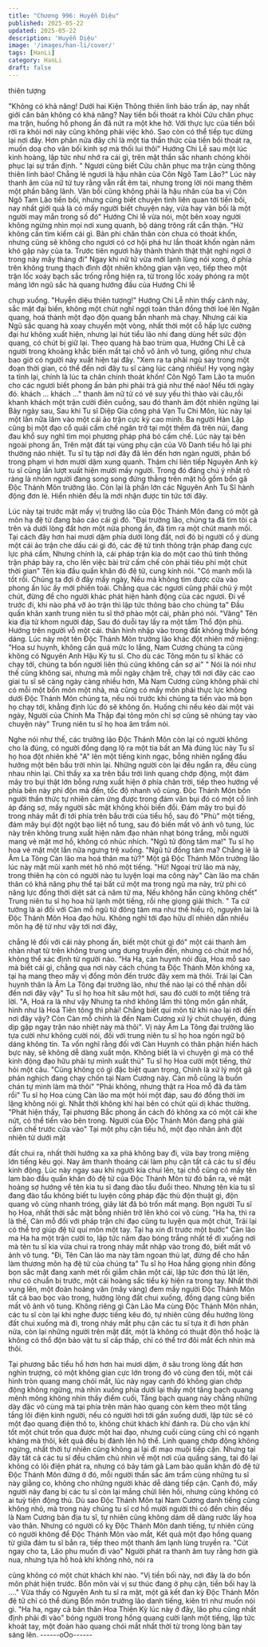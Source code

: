 ```yaml
---
title: "Chương 996: Huyễn Diệu"
published: 2025-05-22
updated: 2025-05-22
description: 'Huyễn Diệu'
image: '/images/han-li/cover/'
tags: [HanLi]
category: HanLi
draft: false
---
```


thiên tượng

"Không có khả năng! Dưới hai Kiện Thông thiên linh bảo trấn áp,
nay nhất giới căn bản không có khả năng? Nay tiền bối thoát ra
khỏi Cửu chân phục ma trận, huống hồ phong ấn đã nứt ra một
khe hở. Với thực lực của tiền bối rời ra khỏi nơi này cũng không
phải việc khó. Sao còn có thể tiếp tục dừng lại nơi đây. Hơn phân
nửa đây chỉ là một tia thần thức của tiền bối thoát ra, muốn doạ
cho vãn bối kinh sợ mà thối lui thôi" Hướng Chi Lễ sau một lúc
kinh hoàng, lập tức như nhớ ra cái gì, trên mặt thần sắc nhanh
chóng khôi phục lại sự trấn định.
" Ngươi cũng biết Cửu chân phục ma trận cùng thông thiên linh
bảo! Chẳng lẽ ngươi là hậu nhân của Côn Ngô Tam Lão?" Lúc
này thanh âm của nữ tử tuy rằng vẫn rất êm tai, nhưng trong lời
nói mang thêm một phần băng lãnh.
Vãn bối cũng không phải là hậu nhân của ba vị Côn Ngô Tam Lão
tiền bối, nhưng cũng biết chuyện tình liên quan tới tiền bối, nay
nhất giới quả là có mấy người biết chuyện này, vừa hay vãn bối là
một người may mắn trong số đó" Hướng Chi lễ vừa nói, một bên
xoay người không ngừng nhìn mọi nơi xung quanh, bộ dáng trông
rất cẩn thận.
"Hừ không cần tìm kiếm cái gì. Bản phi chân thân còn chưa có
thoát khốn, nhưng cũng sẽ không cho ngươi có cơ hội phá hư lần
thoát khốn ngàn năm khó gặp này của ta. Trước tiên ngươi hãy
thành thành thật thật nghỉ ngơi ở trong này mấy tháng đi"
Ngay khi nữ tử vừa mới lạnh lùng nói xong, ở phía trên không
trung thạch đình đột nhiên không gian vặn vẹo, tiếp theo một trận
lốc xoáy bạch sắc trống rỗng hiện ra, từ trong lốc xoáy phóng ra
một mảng lớn ngũ sắc hà quang hướng đầu của Hướng Chi lễ

chụp xuống.
"Huyễn diệu thiên tượng!" Hướng Chi Lễ nhìn thấy cảnh này, sắc
mặt đại biến, không một chút nghĩ ngợi toàn thân đồng thời loé lên
Ngân quang, hoá thành một đạo độn quang bắn nhanh mà chạy.
Nhưng cái kia Ngũ sắc quang hà xoay chuyển một vòng, nhất thời
một cỗ hấp lực cường đại hư không xuất hiện, nhưng lại hút tiểu
lão nhi đang dùng hết sức độn quang, có chút bị giữ lại.
Theo quang hà bao trùm qua, Hướng Chi Lễ cả người trong
khoảng khắc biến mất tại chỗ vô ảnh vô tung, giống như chưa bao
giờ có người này xuất hiện tại đây.
"Xem ra ta phải ngủ say trong một đoạn thời gian, có thể đến nơi
đây tu sĩ càng lúc càng nhiều! Hy vọng ngày ta tỉnh lại, chính là
lúc ta chân chính thoát khốn! Côn Ngô Tam Lão ta muốn cho các
ngươi biết phong ấn bản phi phải trả giá như thế nào! Nếu tới
ngày đó. khách … khách …" thanh âm nữ tử có vẻ suy yếu thì
thào vài câu,rồi khanh khách một trận cười điên cuồng, sau đó
thanh âm đột nhiên ngừng lại
Bảy ngày sau, Sau khi Tu sĩ Diệp Gia công phá Vạn Tu Chi Môn,
lúc này lại một lần nữa lâm vào một cái ảo trận cực kỳ cao minh.
Ba người Hàn Lập cũng bị một đạo cổ quái cấm chế ngăn trở tại
một thềm đá trên núi, đang đau khổ suy nghĩ tìm mọi phương
pháp phá bỏ cấm chế.
Lúc này tại bên ngoài phong ấn, Trên mặt đất tại vùng phụ cận
của Vô Danh tiểu hồ lại phi thường náo nhiệt.
Tu sĩ tụ tập nơi đây đã lên đến hơn ngàn người, phân bố trong
phạm vi hơn mười dặm xung quanh. Thậm chí liên tiếp Nguyên
Anh kỳ tu sĩ cũng lần lượt xuất hiện mười mấy người.
Trong đó đáng chú ý nhất rõ ràng là nhóm người đang song song
đứng thẳng trên mặt hồ gồm bốn gã Độc Thánh Môn trưởng lão.
Còn lại là phần lớn các Nguyên Anh Tu Sĩ hành động đơn lẻ. Hiển
nhiên đều là mới nhận được tin tức tới đây.

Lúc này tại trước mặt mấy vị trưởng lão của Độc Thánh Môn đang
có một gã môn hạ đệ tử đang báo cáo cái gì đó.
"Đại trưởng lão, chúng ta đã tìm tòi cả trên và dưới lòng đất hơn
một nửa phong ấn, đã tìm ra một chút manh mối. Tại cách đây
hơn hai mươi dặm phía dưới lòng đất, nơi đó bị người cố ý dùng
một cái ảo trận che dấu cái gì đó, các đệ tử tinh thông trận pháp
đang cực lực phá cấm, Nhưng chính là, cái pháp trận kia do một
cao thủ tinh thông trận pháp bày ra, cho lên việc bài trừ cấm chế
còn phải tiêu phí một chút thời gian" Tên kia đầu quấn khăn đỏ đệ
tử, cung kính nói.
"Có manh mối là tốt rồi. Chúng ta đợi ở đây mấy ngày, Nếu mà
không tìm được cửa vào phong ấn lúc ấy mới phiền toái. Chẳng
qua các ngươi cũng phải chú ý một chút, đừng để cho người khác
phát hiện hành động của các ngươi. Đi về trước đi, khi nào phá
vỡ ảo trận thì lập tức thông báo cho chúng ta" Đầu quấn khăn
xanh trung niên tu sĩ thở phào một cái, phân phó nói.
"Vâng" Tên kia địa tử khom người đáp, Sau đó duỗi tay lấy ra một
tấm Thổ độn phù. Hướng trên người vỗ một cái. thân hình nhập
vào trong đất không thấy bóng dáng.
Lúc này một tên Độc Thánh Môn trưởng lão khác đột nhiên mở
miệng:
"Hoa sư huynh, không cần quá mức lo lắng, Nam Cương chúng
ta cũng không có Nguyên Anh Hậu Kỳ tu sĩ. Cho dù các Tông
môn tu sĩ khác có chạy tới, chúng ta bốn người liên thủ cũng
không cần sợ ai"
" Nói là nói như thế cũng không sai, nhưng mà mỗi ngày chậm
trễ, chạy tới nơi đây các cao giai tu sĩ sẽ càng ngày càng nhiều
hơn, Mà Nam Cương cũng không phải chỉ có mỗi một bổn môn
một nhà, mà cũng có mấy môn phái thực lực không dưới Độc
Thánh Môn chúng ta, nếu nói trước khi chúng ta tiến vào mà bọn
họ chạy tới, khẳng định lúc đó sẽ không ổn. Huống chi nếu kéo
dài một vài ngày, Người của Chính Ma Thập đại tông môn chỉ sợ
cũng sẽ nhúng tay vào chuyện này" Trung niên tu sĩ họ hoa âm
trầm nói.

Nghe nói như thế, các trưởng lão Độc Thánh Môn còn lại có
người không cho là đúng, có người đồng dạng lộ ra một tia bất an
Mà đúng lúc này Tu sĩ họ hoa đột nhiên khẽ "A" lên một tiếng kinh
ngạc, bỗng nhiên ngẩng đầu hướng một bên bầu trời nhìn lại.
Những người còn lại đều ngẩn ra, đều cùng nhau nhìn lại.
Chỉ thấy xa xa trên bầu trời linh quang chớp động, một đám mây
tro bụi thật lớn bỗng rưng xuất hiện ở phía chân trời, tiếp theo
hướng về phía bên này phi độn mà đến, tốc độ nhanh vô cùng.
Độc Thánh Môn bốn người thần thức tự nhiên cảm ứng được
trong đám vân bụi đó có một cỗ linh áp đáng sợ, mấy người sắc
mặt không khỏi biến đổi.
Đám mây tro bụi đó trong nháy mắt đi tới phía trên bầu trời của
tiểu hồ, sau đó "Phù" một tiếng, đám mây bụi đột ngột bạo liệt nổ
tung, sau đó biến mất vô ảnh vô tung, lúc này trên không trung
xuất hiện năm đạo nhàn nhạt bóng trắng, mỗi người mang vẻ mặt
mơ hồ, không có nhúc nhích.
"Ngũ tử đông tâm ma!"
Tu sĩ họ hoa vẻ mặt một lần nữa ngưng trệ xuống.
"Ngũ tử đồng tâm ma? Chẳng lẽ là Âm La Tông Càn lão ma hoá
thân ma tử?" Một gã Độc Thánh Môn trưởng lão lúc này mặt mũi
xanh mét hô nhỏ một tiếng.
"Hừ! Ngoại trừ lão mà này, trong thiên hạ còn có người nào tu
luyện loại ma công này" Càn lão ma chân thân có khả năng phụ
thể tại bất cứ một ma trong ngũ ma này, trừ phi có năng lực đồng
thời diệt sát cả năm tử ma, Nếu không hắn cũng không chết"
Trung niên tu sĩ họ hoa hừ lạnh một tiếng, rồi nhẹ giọng giải thích.
" Ta cứ tưởng là ai đối với Càn mỗ ngũ tử đông tâm ma như thế
hiểu rõ, nguyên lai là Độc Thánh Môn Hoa đạo hữu. Không nghĩ
tới đạo hữu dĩ nhiên dẫn nhiều môn hạ đệ tử như vậy tới nơi đây,

chẳng lẽ đối với cái này phong ấn, biết một chút gì đó" một cái
thanh âm nhàn nhạt từ trên không trung ung dung truyền đến,
nhưng có chút mơ hồ, không thể xác định từ người nào.
"Ha Ha, càn huynh nói đùa, Hoa mỗ sao mà biết cái gì, chẳng qua
nơi này cách chúng ta Độc Thánh Môn không xa, tại hạ mang
theo mấy vị đồng môn đến trước đây xem mà thôi. Trái lại Càn
huynh thân là Âm La Tông đại trưởng lão, như thế nào lại có thể
nhàn dỗi đến nơi đây vậy" Tu sĩ họ hoa hít sâu một hơi, sau đó
cười to một tiếng trả lời.
"A, Hoá ra là như vậy
Nhưng ta nhớ không lầm thì tông môn gần nhất, hình như là Hoá
Tiên tông thì phải! Chẳng biết quí môn từ khi nào lại rời đến nơi
đây vậy? Còn Càn mỗ chính là đến Nam Cương xử lý chút
chuyện, đúng dịp gặp ngay trận náo nhiệt này mà thôi". Vị này Âm
La Tông đại trưởng lão tựa cười như không cười nói, đối với
trung niên tu sĩ họ hoa ngôn ngữ bộ dáng không tin.
Ta vốn nghĩ rằng đối với Càn Huynh có thân phận hiển hách bực
này, sẽ không dễ dàng xuất môn. Không biết là vì chuyện gì mà
có thể kinh động đạo hữu phải tự mình xuất thủ" Tu sĩ họ Hoa
cười một tiếng, thử hỏi một câu.
"Cũng không có gì đặc biệt quan trọng, Chính là xử lý một gã
phản nghịch đang chạy chốn tại Nam Cương này. Càn mỗ cũng là
buồn chán tự mình làm mà thôi"
"Phải không, nhưng thật ra Hoa mỗ đã đa tâm rồi"
Tu sĩ họ Hoa cùng Càn lão ma một hỏi một đáp, sau đó đồng thời
im lặng không nói gì. Nhất thời không khí hai bên có chút qủi dị
khác thường.
"Phát hiện thấy, Tại phương Bắc phong ấn cách đó không xa có
một cái khe nứt, có thể tiến vào bên trong. Người của Độc Thánh
Môn đang phá giải cấm chế trước cửa vào"
Tại một phụ cận tiểu hồ, một đạo nhân ảnh đột nhiên từ dưới mặt

đất chui ra, nhất thời hướng xa xa phá không bay đi, vừa bay
trong miệng lớn tiếng kêu gọi.
Nay âm thanh thoáng cái làm phụ cận tất cả các tu sĩ đều kinh
động.
Lúc này ngay sau khi người kia chui lên, tại chỗ cũng có mấy tên
lam bào đầu quấn khăn đỏ đệ tử của Độc Thánh Môn từ đó bắn
ra, vẻ mặt hoảng sợ hướng về tên kia tu sĩ đang đào tẩu đuổi
theo. Nhưng tên kia tu sĩ đang đào tẩu không biết tu luyện công
pháp đặc thù độn thuật gì, độn quang vô cùng nhanh tróng, giây
lát đã bỏ trốn mất mạng.
Bọn người Tu sĩ họ Hoa, nhất thời sắc mặt bỗng nhiên trở lên khó
coi vô cùng.
"Ha ha, thì ra là thế, Càn mỗ đối với pháp trận chi đạo cũng tu
luyện qua một chút, Trái lại có thể trợ giúp đệ tử quí môn một tay.
Tại hạ xin đi trước một bước" Càn lão ma Ha ha một trận cười to,
lập tức năm đạo bóng trắng nhất tề đi xuống nơi mà tên tu sĩ kia
vừa chui ra trong nháy mắt nhập vào trong đó, biết mất vô ảnh vô
tung.
"Đi, Tên Càn lão ma này tâm ngoan thủ lạt, đừng để cho hắn làm
thương môn hạ đệ tử của chúng ta"
Tu sĩ họ Hoa hắng giọng nhìn đồng bọn sắc mặt đang xanh mét
rồi giẫm chân một cái, lập tức đơn thủ lật lên, như có chuẩn bị
trước, một cái hoàng sắc tiểu kỳ hiện ra trong tay.
Nhất thời vung lên, một đoàn hoàng vân (mây vàng) đem mấy
người Độc Thánh Môn tất cả bao bọc vào trong, hướng lòng đất
chui xuống, đồng dạng cũng biến mất vô ảnh vô tung.
Không riêng gì Càn Lão Ma cùng Độc Thánh Môn nhân, các tu sĩ
còn lại khi nghe được tiếng kêu đó, tự nhiên cũng đều hướng lòng
đất chui xuống mà đi, trong nháy mắt phụ cận các tu sĩ tựa ít đi
hơn phân nửa, còn lại những người trên mặt đất, một là không có
thuật độn thổ hoặc là không có thổ độn bảo vật tu sĩ cấp thấp, chỉ
có thể trơ đôi mắt ếch nhìn mà thôi.

Tại phương bắc tiểu hồ hơn hơn hai mươi dặm, ở sâu trong lòng
đất hơn nghìn trượng, có một không gian cực lớn trong đó vô
cùng đen tối, một cái hình tròn quang mang chói mắt, lúc này
ngay cạnh đó không gian chớp động không ngừng, mà nhìn
xuống phía dưới lại thấy một tầng bạch quang mênh mông không
nhìn thấy điểm cuối, Tầng bạch quang này chẳng những dày đặc
vô cùng mà tại phía trên màn hào quang còn kèm theo một tầng
tầng lôi điện kinh người, nếu có người hơi tới gần xuống dưới, lập
tức sẽ có một đạo quang điện thô to, không chút khách khí đánh
ra.
Dù cho vận khí tốt một chút trốn qua được một hai đạo, nhưng
cuối cùng cũng chỉ có ngạnh kháng mà thôi, kết quả đều bị đánh
lên hộ thể.
Linh quang chớp động không ngừng, nhất thời tự nhiên cũng
không ai lại đi mạo muội tiếp cận.
Nhưng tại đây tất cả các tu sĩ đều chăm chú nhìn về một nơi của
quầng sáng, tại đó lại không có lôi điện phát ra, nhưng có bảy tám
gã Lam bào quấn khăn đỏ đệ tử Độc Thánh Môn đứng ở đó, mỗi
người thần sắc âm trầm cùng những tu sĩ này giằng co, không
cho những người khác dễ dàng tiếp cận.
Cạnh đó, mấy người này đang bị các tu sĩ còn lại mắng chửi liên
hồi, nhưng cũng không có ai tuỳ tiện động thủ.
Dù sao Độc Thánh Môn tại Nam Cương danh tiếng cũng không
nhỏ, mà trong này chúng tu sĩ cơ hồ mười người thì có đến chín
đều là Nam Cương bản địa tu sĩ, tự nhiên cũng không dám dễ
dàng rước lấy hoạ vào thân.
Nhưng có người cố kỵ Độc Thánh Môn danh tiếng, tự nhiên cũng
có người không để Độc Thánh Môn vào mắt, Kết quả một đạo
hồng quang từ giữa đám tu sĩ bắn ra, tiếp theo một thanh âm lạnh
lùng truyền ra.
"Cút ngay cho ta, Lão phu muốn đi vào" Người phát ra thanh âm
tuy rằng hơn già nua, nhưng tựa hồ hoả khí không nhỏ, nói ra

cũng không có một chút khách khí nào.
"Vị tiền bối này, nơi đây là do bổn môn phát hiện trước. Bổn môn
vài vị sư thúc đang ở phụ cận, tiền bối hay là …." Vừa thấy có
Nguyên Anh tu sĩ ra mặt, một gã kết đan kỳ Độc Thánh Môn đệ tử
chỉ có thể dùng Bổn môn trưởng lão danh tiếng, kiên trì như muốn
nói gì.
"Ha ha, ngay cả bản thân Hoa Thiên Kỳ lúc này ở đây, lão phu
cũng nhất định phải đi vào" bóng người trong hồng quang cười
lạnh một tiếng, lập tức khoát tay, một đoàn hào quang chói mắt
nhất thời từ trong lòng bàn tay sáng lên.
------oOo------
